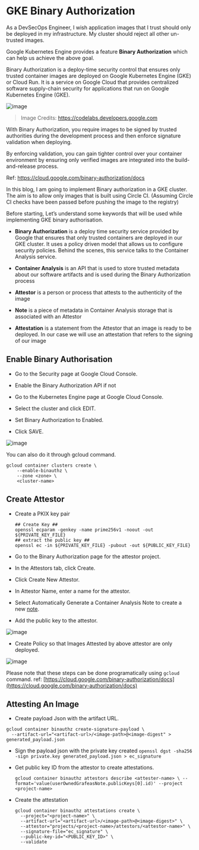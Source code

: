 # GKE Binary Authorization


As a DevSecOps Engineer, I wish application images that I trust should only be deployed in my infrastructure. My cluster should reject all other un-trusted images.

Google Kubernetes Engine provides a feature **Binary Authorization** which can help us achieve the above goal.

Binary Authorization is a deploy-time security control that ensures only trusted container images are deployed on Google Kubernetes Engine (GKE) or Cloud Run. It is a service on Google Cloud that provides centralized software supply-chain security for applications that run on Google Kubernetes Engine (GKE).


![image](https://user-images.githubusercontent.com/37524392/157366127-92cfc004-6ec4-4faf-8c90-26ca6620e0c3.png)

> Image Credits: https://codelabs.developers.google.com

With Binary Authorization, you require images to be signed by trusted authorities during the development process and then enforce signature validation when deploying.

By enforcing validation, you can gain tighter control over your container environment by ensuring only verified images are integrated into the build-and-release process.

Ref: https://cloud.google.com/binary-authorization/docs



In this blog, I am going to implement Binary authorization in a GKE cluster. The aim is to allow only images that is built using Circle CI. (Assuming Circle CI checks have been passed before pushing the image to the registry)

Before starting, Let’s understand some keywords that will be used while implementing GKE binary authorisation.

- **Binary Authorization** is a deploy time security service provided by Google that ensures that only trusted containers are deployed in our GKE cluster. It uses a policy driven model that allows us to configure security policies. Behind the scenes, this service talks to the Container Analysis service.

- **Container Analysis** is an API that is used to store trusted metadata about our software artifacts and is used during the Binary Authorization process

- **Attestor** is a person or process that attests to the authenticity of the image

- **Note** is a piece of metadata in Container Analysis storage that is associated with an Attestor

- **Attestation** is a statement from the Attestor that an image is ready to be deployed. In our case we will use an attestation that refers to the signing of our image


## Enable Binary Authorisation

- Go to the Security page at Google Cloud Console.

- Enable the Binary Authorization API if not

- Go to the Kubernetes Engine page at Google Cloud Console.

- Select the cluster and click EDIT.

- Set Binary Authorization to Enabled.

- Click SAVE.


![image](https://user-images.githubusercontent.com/37524392/157366778-97ec0d23-c9cd-46af-858c-410173af7a7f.png)


You can also do it through gcloud command.

```
gcloud container clusters create \
    --enable-binauthz \
    --zone <zone> \
    <cluster-name>
```



## Create Attestor


- Create a PKIX key pair
  ```
  ## Create Key ##
  openssl ecparam -genkey -name prime256v1 -noout -out ${PRIVATE_KEY_FILE}
  ## extract the public key ##
  openssl ec -in ${PRIVATE_KEY_FILE} -pubout -out ${PUBLIC_KEY_FILE}
  ```

- Go to the Binary Authorization page for the attestor project.

- In the Attestors tab, click Create.

- Click Create New Attestor.

- In Attestor Name, enter a name for the attestor.

- Select Automatically Generate a Container Analysis Note to create a new [note](https://cloud.google.com/binary-authorization/docs/key-concepts#analysis-notes).

- Add the public key to the attestor.

![image](https://user-images.githubusercontent.com/37524392/157367070-813da0df-a8f1-4807-88f1-e5be93352d80.png)

- Create Policy so that Images Attested by above attestor are only deployed.

![image](https://user-images.githubusercontent.com/37524392/157367197-a7c24ffa-0cb2-4b6d-922e-06e5fda4d480.png)

Please note that these steps can be done programatically using `gcloud` command. ref: [https://cloud.google.com/binary-authorization/docs](https://cloud.google.com/binary-authorization/docs)


## Attesting An Image

- Create payload Json with the artifact URL.

```
gcloud container binauthz create-signature-payload \
  --artifact-url="<artifact-url>/<image-path>@<image-digest" > generated_payload.json
```

- Sign the payload json with the private key created
  `openssl dgst -sha256 -sign private.key generated_payload.json > ec_signature`
  
- Get public key ID from the attestor to create attestations.
  
  `gcloud container binauthz attestors describe <attester-name> \
  --format='value(userOwnedGrafeasNote.publicKeys[0].id)' --project <project-name>`

- Create the attestation
  
  ```
  gcloud container binauthz attestations create \
    --project="<project-name>" \
    --artifact-url="<artifact-url>/<image-path>@<image-digest>" \
    --attestor="projects/<project-name>/attestors/<attestor-name>" \
    --signature-file="ec_signature" \
    --public-key-id="<PUBLIC_KEY_ID>" \
    --validate
  ```



